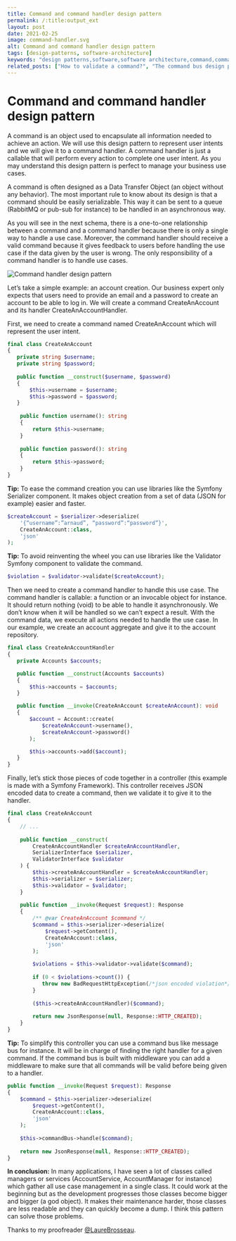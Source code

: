 ```yaml
---
title: Command and command handler design pattern
permalink: /:title:output_ext
layout: post
date: 2021-02-25
image: command-handler.svg
alt: Command and command handler design pattern
tags: [design-patterns, software-architecture]
keywords: "design patterns,software,software architecture,command,command handler,command bus"
related_posts: ["How to validate a command?", "The command bus design pattern", "How to handle user permissions through command bus middleware"]
---
```


# Command and command handler design pattern

A command is an object used to encapsulate all information needed to achieve an action. We will use this design pattern to represent user intents and we will give it to a command handler. A command handler is just a callable that will perform every action to complete one user intent. As you may understand this design pattern is perfect to manage your business use cases.

A command is often designed as a Data Transfer Object (an object without any behavior). The most important rule to know about its design is that a command should be easily serializable. This way it can be sent to a queue (RabbitMQ or pub-sub for instance) to be handled in an asynchronous way.

As you will see in the next schema, there is a one-to-one relationship between a command and a command handler because there is only a single way to handle a use case. Moreover, the command handler should receive a valid command because it gives feedback to users before handling the use case if the data given by the user is wrong. The only responsibility of a command handler is to handle use cases.


![Command handler design pattern](assets/img/posts/command-handler.svg)

Let’s take a simple example: an account creation. Our business expert only expects that users need to provide an email and a password to create an account to be able to log in. We will create a command CreateAnAccount and its handler CreateAnAccountHandler.

First, we need to create a command named CreateAnAccount which will represent the user intent.

```php
final class CreateAnAccount
{
   private string $username;
   private string $password;
   
   public function __construct($username, $password) 
   {
       $this->username = $username;
       $this->password = $password;
   }
   
    public function username(): string
    {
        return $this->username;
    }
    
    public function password(): string
    {
        return $this->password;
    }
}
```
**Tip:** To ease the command creation you can use libraries like the Symfony Serializer component. It makes object creation from a set of data (JSON for example) easier and faster.

```php
$createAccount = $serializer->deserialize(
    '{“username”:”arnaud”, “password”:“password”}',
    CreateAnAccount::class,
    'json'
);
```

**Tip:** To avoid reinventing the wheel you can use libraries like the Validator Symfony component to validate the command.

```php
$violation = $validator->validate($createAccount);
```

Then we need to create a command handler to handle this use case. The command handler is callable: a function or an invocable object for instance. It should return nothing (void) to be able to handle it asynchronously. We don’t know when it will be handled so we can’t expect a result. With the command data, we execute all actions needed to handle the use case. In our example, we create an account aggregate and give it to the account repository.


```php
final class CreateAnAccountHandler
{
   private Accounts $accounts;

   public function __construct(Accounts $accounts)
   {
       $this->accounts = $accounts;
   }

   public function __invoke(CreateAnAccount $createAnAccount): void
   {
       $account = Account::create(
           $createAnAccount->username(),
           $createAnAccount->password()
       );

       $this->accounts->add($account);
   }
}
```

Finally, let’s stick those pieces of code together in a controller (this example is made with a Symfony Framework). This controller receives JSON encoded data to create a command, then we validate it to give it to the handler.

```php
final class CreateAnAccount
{
    // ...
    
    public function __construct(
        CreateAnAccountHandler $createAnAccountHandler,
        SerializerInterface $serializer,
        ValidatorInterface $validator
    ) {
        $this->createAnAccountHandler = $createAnAccountHandler;
        $this->serializer = $serializer;
        $this->validator = $validator;
    }
    
    public function __invoke(Request $request): Response
    {
        /** @var CreateAnAccount $command */
        $command = $this->serializer->deserialize(
            $request->getContent(),
            CreateAnAccount::class,
            'json'
        );
        
        $violations = $this->validator->validate($command);
        
        if (0 < $violations->count()) {
           throw new BadRequestHttpException(/*json encoded violation*/);
        }
        
        ($this->createAnAccountHandler)($command);
        
        return new JsonResponse(null, Response::HTTP_CREATED);
    }
}
```

**Tip:** To simplify this controller you can use a command bus like message bus for instance. It will be in charge of finding the right handler for a given command. If the command bus is built with middleware you can add a middleware to make sure that all commands will be valid before being given to a handler.

```php
public function __invoke(Request $request): Response
{
    $command = $this->serializer->deserialize(
        $request->getContent(),
        CreateAnAccount::class,
        'json'
    );
    
    $this->commandBus->handle($command);
    
    return new JsonResponse(null, Response::HTTP_CREATED);
}
```

**In conclusion:** In many applications, I have seen a lot of classes called managers or services (AccountService, AccountManager for instance) which gather all use case management in a single class. It could work at the beginning but as the development progresses those classes become bigger and bigger (a god object). It makes their maintenance harder, those classes are less readable and they can quickly become a dump. I think this pattern can solve those problems.


Thanks to my proofreader [@LaureBrosseau](https://twitter.com/LaureBrosseau).
